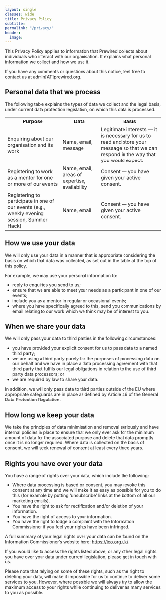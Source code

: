 ```yaml
---
layout: single
classes: wide
title: Privacy Policy
subtitle: 
permalink: "/privacy/"
header:
  image: 
---
```


This Privacy Policy applies to information that Prewired collects about individuals who interact with our organisation. It explains what personal information we collect and how we use it. 

If you have any comments or questions about this notice, feel free to contact us at admin[AT]prewired.org.

## Personal data that we process

The following table explains the types of data we collect and the legal basis, under current data protection legislation, on which this data is processed. 

<table>
	<tr>
		<th> Purpose</th>
		<th>Data</th>
		<th>Basis</th>
	</tr>
	<tr>
		<td>Enquiring about our organisation and its work</td>
		<td>Name, email, message</td>
		<td>Legitimate interests &mdash; it is necessary for us to read and store your message so that we can respond in the way that you would expect.</td>
	</tr>
	<tr>
		<td>Registering to work as a mentor for one or more of our events</td>
		<td>Name, email, areas of expertise, availability</td>
		<td>Consent &mdash;  you have given your active consent. </td>
	</tr>
	<tr>
		<td>Registering to participate in one of our events (e.g., weekly evening session, Summer Hack)</td>
		<td>Name, email</td>
		<td>Consent &mdash; you have given your active consent. </td>
	</tr>
</table>



## How we use your data

We will only use your data in a manner that is appropriate considering the basis on which that data was collected, as set out in the table at the top of this policy. 

For example, we may use your personal information to:

* reply to enquiries you send to us;
* ensure that we are able to meet your needs as a participant in one of our events;
* include you as a mentor in regular or occasional events; 
* where you have specifically agreed to this, send you communications by email relating to our work which we think may be of interest to you.

## When we share your data

We will only pass your data to third parties in the following circumstances:

* you have provided your explicit consent for us to pass data to a named third party; 
* we are using a third party purely for the purposes of processing data on our behalf and we have in place a data processing agreement with that third party that fulfils our legal obligations in relation to the use of third party data processors; or
* we are required by law to share your data. 

In addition, we will only pass data to third parties outside of the EU where appropriate safeguards are in place as defined by Article 46 of the General Data Protection Regulation. 

## How long we keep your data

We take the principles of data minimisation and removal seriously and have internal policies in place to ensure that we only ever ask for the minimum amount of data for the associated purpose and delete that data promptly once it is no longer required. 
Where data is collected on the basis of consent, we will seek renewal of consent at least every three years. 

## Rights you have over your data

You have a range of rights over your data, which include the following:

* Where data processing is based on consent, you may revoke this consent at any time and we will make it as easy as possible for you to do this (for example by putting ‘unsubscribe’ links at the bottom of all our marketing emails). 
* You have the right to ask for rectification and/or deletion of your information. 
* You have the right of access to your information. 
* You have the right to lodge a complaint with the Information Commissioner if you feel your rights have been infringed. 

A full summary of your legal rights over your data can be found on the Information Commissioner’s website here: <https://ico.org.uk/>

If you would like to access the rights listed above, or any other legal rights you have over your data under current legislation, please get in touch with us. 

Please note that relying on some of these rights, such as the right to deleting your data, will make it impossible for us to continue to deliver some services to you. However, where possible we will always try to allow the maximum access to your rights while continuing to deliver as many services to you as possible. 
